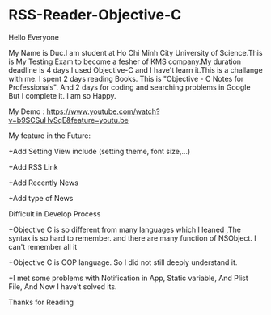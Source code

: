 # RSS-Reader-Objective-C
Hello Everyone

My Name is Duc.I am student at Ho Chi Minh City University of Science.This is My Testing Exam to become a fesher of KMS company.My duration deadline is 4 days.I used Objective-C and I have't learn it.This is a challange with me. I spent 2 days reading Books. This is "Objective - C Notes for Professionals". And 2 days for coding and searching problems in Google
But I complete it. I am so Happy.

My Demo : https://www.youtube.com/watch?v=b9SCSuHvSqE&feature=youtu.be

My feature in the Future:

+Add Setting View include (setting theme, font size,...)

+Add RSS Link 

+Add Recently News

+Add type of News

Difficult in Develop Process

+Objective C is so different from many languages which I leaned ,The syntax is so hard to remember. 
and there are many function of NSObject. I can't remember all it 

+Objective C is OOP language. So I did not still deeply understand it. 

+I met some problems with Notification in App, Static variable, And Plist File, And Now I have't solved its.

Thanks for Reading 

